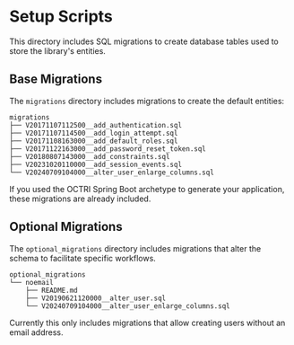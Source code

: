 # Setup Scripts

This directory includes SQL migrations to create database tables used to store the library's entities.

## Base Migrations

The `migrations` directory includes migrations to create the default entities:

```
migrations
├── V20171107112500__add_authentication.sql
├── V20171107114500__add_login_attempt.sql
├── V20171108163000__add_default_roles.sql
├── V20171122163000__add_password_reset_token.sql
├── V20180807143000__add_constraints.sql
├── V20231020110000__add_session_events.sql
└── V20240709104000__alter_user_enlarge_columns.sql
```

If you used the OCTRI Spring Boot archetype to generate your application, these migrations are already included.

## Optional Migrations

The `optional_migrations` directory includes migrations that alter the schema to facilitate specific workflows.

```
optional_migrations
└── noemail
    ├── README.md
    ├── V20190621120000__alter_user.sql
    └── V20240709104000__alter_user_enlarge_columns.sql
```

Currently this only includes migrations that allow creating users without an email address.
